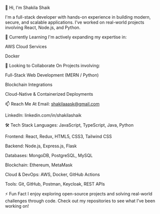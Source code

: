 👋 Hi, I'm Shakila Shaik

I'm a full-stack developer with hands-on experience in building modern, secure, and scalable applications. I’ve worked on real-world projects involving React, Node.js, and Python.



🌱 Currently Learning
I'm actively expanding my expertise in:

AWS Cloud Services

Docker 

🤝 Looking to Collaborate On
Projects involving:

Full-Stack Web Development (MERN / Python)

Blockchain  Integrations

Cloud-Native & Containerized Deployments

📫 Reach Me At
Email: shakilaaask@gmail.com

LinkedIn: linkedin.com/in/shakilashaik

🛠️ Tech Stack
Languages: JavaScript, TypeScript, Java, Python

Frontend: React, Redux, HTML5, CSS3, Tailwind CSS

Backend: Node.js, Express.js, Flask

Databases: MongoDB, PostgreSQL, MySQL

Blockchain: Ethereum, MetaMask

Cloud & DevOps: AWS, Docker, GitHub Actions

Tools: Git, GitHub, Postman, Keycloak, REST APIs

⚡ Fun Fact
I enjoy exploring open-source projects and solving real-world challenges through code. Check out my repositories to see what I’ve been working on!
